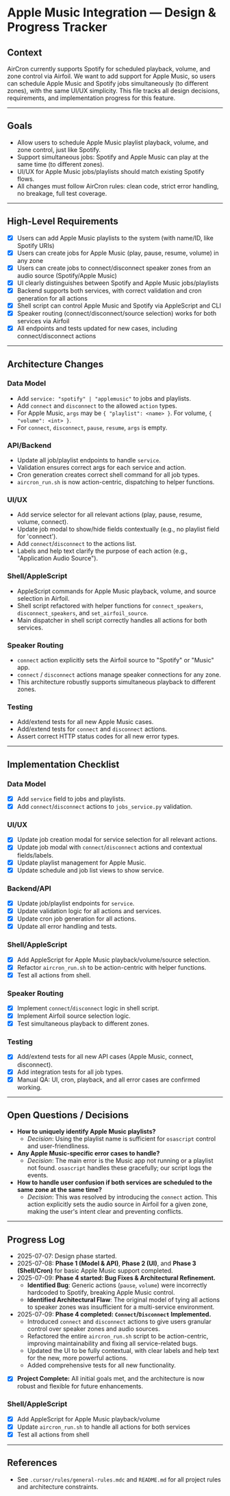 # Apple Music Integration — Design & Progress Tracker

## Context

AirCron currently supports Spotify for scheduled playback, volume, and zone control via Airfoil. We want to add support for Apple Music, so users can schedule Apple Music and Spotify jobs simultaneously (to different zones), with the same UI/UX simplicity. This file tracks all design decisions, requirements, and implementation progress for this feature.

---

## Goals

- Allow users to schedule Apple Music playlist playback, volume, and zone control, just like Spotify.
- Support simultaneous jobs: Spotify and Apple Music can play at the same time (to different zones).
- UI/UX for Apple Music jobs/playlists should match existing Spotify flows.
- All changes must follow AirCron rules: clean code, strict error handling, no breakage, full test coverage.

---

## High-Level Requirements

- [x] Users can add Apple Music playlists to the system (with name/ID, like Spotify URIs)
- [x] Users can create jobs for Apple Music (play, pause, resume, volume) in any zone
- [x] Users can create jobs to connect/disconnect speaker zones from an audio source (Spotify/Apple Music)
- [x] UI clearly distinguishes between Spotify and Apple Music jobs/playlists
- [x] Backend supports both services, with correct validation and cron generation for all actions
- [x] Shell script can control Apple Music and Spotify via AppleScript and CLI
- [x] Speaker routing (connect/disconnect/source selection) works for both services via Airfoil
- [x] All endpoints and tests updated for new cases, including connect/disconnect actions

---

## Architecture Changes

### Data Model

- Add `service: "spotify" | "applemusic"` to jobs and playlists.
- Add `connect` and `disconnect` to the allowed `action` types.
- For Apple Music, `args` may be `{ "playlist": <name> }`. For volume, `{ "volume": <int> }`.
- For `connect`, `disconnect`, `pause`, `resume`, `args` is empty.

### API/Backend

- Update all job/playlist endpoints to handle `service`.
- Validation ensures correct args for each service and action.
- Cron generation creates correct shell command for all job types.
- `aircron_run.sh` is now action-centric, dispatching to helper functions.

### UI/UX

- Add service selector for all relevant actions (play, pause, resume, volume, connect).
- Update job modal to show/hide fields contextually (e.g., no playlist field for 'connect').
- Add `connect`/`disconnect` to the actions list.
- Labels and help text clarify the purpose of each action (e.g., "Application Audio Source").

### Shell/AppleScript

- AppleScript commands for Apple Music playback, volume, and source selection in Airfoil.
- Shell script refactored with helper functions for `connect_speakers`, `disconnect_speakers`, and `set_airfoil_source`.
- Main dispatcher in shell script correctly handles all actions for both services.

### Speaker Routing

- `connect` action explicitly sets the Airfoil source to "Spotify" or "Music" app.
- `connect` / `disconnect` actions manage speaker connections for any zone.
- This architecture robustly supports simultaneous playback to different zones.

### Testing

- Add/extend tests for all new Apple Music cases.
- Add/extend tests for `connect` and `disconnect` actions.
- Assert correct HTTP status codes for all new error types.

---

## Implementation Checklist

### Data Model

- [x] Add `service` field to jobs and playlists.
- [x] Add `connect`/`disconnect` actions to `jobs_service.py` validation.

### UI/UX

- [x] Update job creation modal for service selection for all relevant actions.
- [x] Update job modal with `connect`/`disconnect` actions and contextual fields/labels.
- [x] Update playlist management for Apple Music.
- [x] Update schedule and job list views to show service.

### Backend/API

- [x] Update job/playlist endpoints for `service`.
- [x] Update validation logic for all actions and services.
- [x] Update cron job generation for all actions.
- [x] Update all error handling and tests.

### Shell/AppleScript

- [x] Add AppleScript for Apple Music playback/volume/source selection.
- [x] Refactor `aircron_run.sh` to be action-centric with helper functions.
- [x] Test all actions from shell.

### Speaker Routing

- [x] Implement `connect`/`disconnect` logic in shell script.
- [x] Implement Airfoil source selection logic.
- [x] Test simultaneous playback to different zones.

### Testing

- [x] Add/extend tests for all new API cases (Apple Music, connect, disconnect).
- [x] Add integration tests for all job types.
- [x] Manual QA: UI, cron, playback, and all error cases are confirmed working.

---

## Open Questions / Decisions

- **How to uniquely identify Apple Music playlists?**
  - _Decision_: Using the playlist name is sufficient for `osascript` control and user-friendliness.
- **Any Apple Music-specific error cases to handle?**
  - _Decision_: The main error is the Music app not running or a playlist not found. `osascript` handles these gracefully; our script logs the events.
- **How to handle user confusion if both services are scheduled to the same zone at the same time?**
  - _Decision_: This was resolved by introducing the `connect` action. This action explicitly sets the audio source in Airfoil for a given zone, making the user's intent clear and preventing conflicts.

---

## Progress Log

- 2025-07-07: Design phase started.
- 2025-07-08: **Phase 1 (Model & API)**, **Phase 2 (UI)**, and **Phase 3 (Shell/Cron)** for basic Apple Music support completed.
- 2025-07-09: **Phase 4 started: Bug Fixes & Architectural Refinement.**
  - **Identified Bug**: Generic actions (`pause`, `volume`) were incorrectly hardcoded to Spotify, breaking Apple Music control.
  - **Identified Architectural Flaw**: The original model of tying all actions to speaker zones was insufficient for a multi-service environment.
- 2025-07-09: **Phase 4 completed: `Connect`/`Disconnect` Implemented.**
  - Introduced `connect` and `disconnect` actions to give users granular control over speaker zones and audio sources.
  - Refactored the entire `aircron_run.sh` script to be action-centric, improving maintainability and fixing all service-related bugs.
  - Updated the UI to be fully contextual, with clear labels and help text for the new, more powerful actions.
  - Added comprehensive tests for all new functionality.
- [x] **Project Complete:** All initial goals met, and the architecture is now robust and flexible for future enhancements.

### Shell/AppleScript

- [x] Add AppleScript for Apple Music playback/volume
- [x] Update `aircron_run.sh` to handle all actions for both services
- [x] Test all actions from shell

---

## References

- See `.cursor/rules/general-rules.mdc` and `README.md` for all project rules and architecture constraints.
